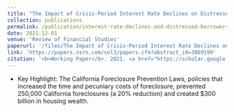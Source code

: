 ```yaml
---
title: "The Impact of Crisis-Period Interest Rate Declines on Distressed Borrowers"
collection: publications
permalink: /publication/interest-rate-declines-and-distressed-borrowers
date: 2021-12-01
venue: 'Review of Financial Studies'
paperurl: '/files/The Impact of Crisis-Period Interest Rate Declines on Distressed Borrowers.pdf'
link: 'https://papers.ssrn.com/sol3/papers.cfm?abstract_id=3869199'
citation: '<b>Working Paper</b>. 2021. <a href="https://scholar.google.com/scholar?hl=en&as_sdt=0%2C5&q=%22The+Impact+of+Crisis-Period+Interest+Rate+Declines+on+Distressed+Borrowers%22&btnG=#d=gs_cit&u=%2Fscholar%3Fq%3Dinfo%3AnMArPkM5cLIJ%3Ascholar.google.com%2F%26output%3Dcite%26scirp%3D0%26hl%3Den">Citation</a>'
---
```

* Key Highlight: The California Foreclosure Prevention Laws, policies that increased the time and pecuniary costs of foreclosure, prevented 250,000 California foreclosures (a 20% reduction) and created $300 billion in housing wealth.
